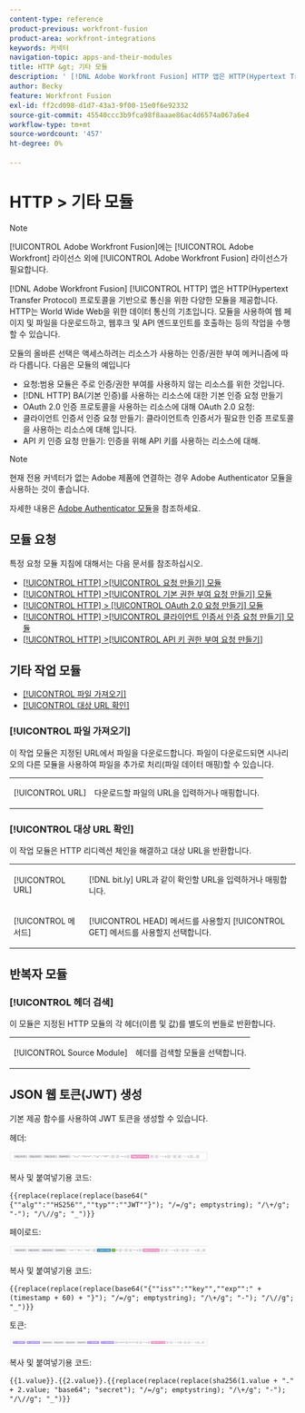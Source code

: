 ```yaml
---
content-type: reference
product-previous: workfront-fusion
product-area: workfront-integrations
keywords: 커넥터
navigation-topic: apps-and-their-modules
title: HTTP &gt; 기타 모듈
description: ' [!DNL Adobe Workfront Fusion] HTTP 앱은 HTTP(Hypertext Transfer Protocol) 프로토콜을 기반으로 통신을 위한 다양한 모듈을 제공합니다. HTTP는 World Wide Web을 위한 데이터 통신의 기초입니다. 모듈을 사용하여 웹 페이지 및 파일을 다운로드하고, 웹후크 및 API 엔드포인트를 호출하는 등의 작업을 수행할 수 있습니다.'
author: Becky
feature: Workfront Fusion
exl-id: ff2cd098-d1d7-43a3-9f00-15e0f6e92332
source-git-commit: 45540ccc3b9fca98f8aaae86ac4d6574a067a6e4
workflow-type: tm+mt
source-wordcount: '457'
ht-degree: 0%

---
```


# HTTP > 기타 모듈

>[!NOTE]
>
>[!UICONTROL Adobe Workfront Fusion]에는 [!UICONTROL Adobe Workfront] 라이선스 외에 [!UICONTROL Adobe Workfront Fusion] 라이선스가 필요합니다.

[!DNL Adobe Workfront Fusion] [!UICONTROL HTTP] 앱은 HTTP(Hypertext Transfer Protocol) 프로토콜을 기반으로 통신을 위한 다양한 모듈을 제공합니다. HTTP는 World Wide Web을 위한 데이터 통신의 기초입니다. 모듈을 사용하여 웹 페이지 및 파일을 다운로드하고, 웹후크 및 API 엔드포인트를 호출하는 등의 작업을 수행할 수 있습니다.

모듈의 올바른 선택은 액세스하려는 리소스가 사용하는 인증/권한 부여 메커니즘에 따라 다릅니다. 다음은 모듈의 예입니다

* 요청:범용 모듈은 주로 인증/권한 부여를 사용하지 않는 리소스를 위한 것입니다.
* [!DNL HTTP] BA(기본 인증)를 사용하는 리소스에 대한 기본 인증 요청 만들기
* OAuth 2.0 인증 프로토콜을 사용하는 리소스에 대해 OAuth 2.0 요청:
* 클라이언트 인증서 인증 요청 만들기: 클라이언트측 인증서가 필요한 인증 프로토콜을 사용하는 리소스에 대해 입니다.
* API 키 인증 요청 만들기: 인증을 위해 API 키를 사용하는 리소스에 대해.

>[!NOTE]
>
>현재 전용 커넥터가 없는 Adobe 제품에 연결하는 경우 Adobe Authenticator 모듈을 사용하는 것이 좋습니다.
>
>자세한 내용은 [Adobe Authenticator 모듈](/help/quicksilver/workfront-fusion/apps-and-their-modules/adobe-authenticator-modules.md)을 참조하세요.

## 모듈 요청

특정 요청 모듈 지침에 대해서는 다음 문서를 참조하십시오.

* [[!UICONTROL HTTP] >[!UICONTROL 요청 만들기] 모듈](../../../workfront-fusion/apps-and-their-modules/http-modules/http-module-make-a-request.md)
* [[!UICONTROL HTTP] >[!UICONTROL 기본 권한 부여 요청 만들기] 모듈](../../../workfront-fusion/apps-and-their-modules/http-modules/http-module-make-a-basic-auth-request.md)
* [[!UICONTROL HTTP] > [!UICONTROL OAuth 2.0 요청 만들기] 모듈](../../../workfront-fusion/apps-and-their-modules/http-modules/http-module-make-an-oauth-2-request.md)
* [[!UICONTROL HTTP] >[!UICONTROL 클라이언트 인증서 인증 요청 만들기] 모듈](../../../workfront-fusion/apps-and-their-modules/http-modules/http-module-make-a-client-cert-auth-request.md)
* [[!UICONTROL HTTP] >[!UICONTROL API 키 권한 부여 요청 만들기]](../../../workfront-fusion/apps-and-their-modules/http-modules/http-module-make-an-api-key-auth-request.md)

## 기타 작업 모듈

* [[!UICONTROL 파일 가져오기]](#get-a-file)
* [[!UICONTROL 대상 URL 확인]](#resolve-a-target-url)

### [!UICONTROL 파일 가져오기]

이 작업 모듈은 지정된 URL에서 파일을 다운로드합니다. 파일이 다운로드되면 시나리오의 다른 모듈을 사용하여 파일을 추가로 처리(파일 데이터 매핑)할 수 있습니다.

<table style="table-layout:auto"> 
 <col> 
 <col> 
 <tbody> 
  <tr> 
   <td role="rowheader">[!UICONTROL URL] </td> 
   <td> <p>다운로드할 파일의 URL을 입력하거나 매핑합니다. </p> </td> 
  </tr> 
 </tbody> 
</table>

### [!UICONTROL 대상 URL 확인]

이 작업 모듈은 HTTP 리디렉션 체인을 해결하고 대상 URL을 반환합니다.

<table style="table-layout:auto"> 
 <col> 
 <col> 
 <tbody> 
  <tr> 
   <td role="rowheader">[!UICONTROL URL] </td> 
   <td> <p>[!DNL bit.ly] URL과 같이 확인할 URL을 입력하거나 매핑합니다.</p> </td> 
  </tr> 
  <tr> 
   <td role="rowheader">[!UICONTROL 메서드] </td> 
   <td> <p>[!UICONTROL HEAD] 메서드를 사용할지 [!UICONTROL GET] 메서드를 사용할지 선택합니다.</p> </td> 
  </tr> 
 </tbody> 
</table>

## 반복자 모듈

### [!UICONTROL 헤더 검색]

이 모듈은 지정된 HTTP 모듈의 각 헤더(이름 및 값)를 별도의 번들로 반환합니다.

<table style="table-layout:auto"> 
 <col> 
 <col> 
 <tbody> 
  <tr> 
   <td role="rowheader">[!UICONTROL Source Module]</td> 
   <td> <p> 헤더를 검색할 모듈을 선택합니다.</p> </td> 
  </tr> 
 </tbody> 
</table>

## JSON 웹 토큰(JWT) 생성

기본 제공 함수를 사용하여 JWT 토큰을 생성할 수 있습니다.

헤더:

![](assets/jwt-header-350x19.png)

복사 및 붙여넣기용 코드:

```
{{replace(replace(replace(base64("{""alg"":""HS256"",""typ"":""JWT""}"); "/=/g"; emptystring); "/\+/g"; "-"); "/\//g"; "_")}}
```

페이로드:

![](assets/jwt-payload-350x17.png)

복사 및 붙여넣기용 코드:

```
{{replace(replace(replace(base64("{""iss"":""key"",""exp"":" + (timestamp + 60) + "}"); "/=/g"; emptystring); "/\+/g"; "-"); "/\//g"; "_")}}
```

토큰:

![](assets/jwt-token-350x15.png)

복사 및 붙여넣기용 코드:

```
{{1.value}}.{{2.value}}.{{replace(replace(replace(sha256(1.value + "." + 2.value; "base64"; "secret"); "/=/g"; emptystring); "/\+/g"; "-"); "/\//g"; "_")}}
```
